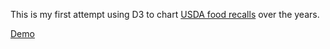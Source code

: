 This is my first attempt using D3 to chart [USDA food recalls](https://api.fda.gov/food/enforcement.json?&count=report_date) over the years.

[Demo](http://joe-chart-example.herokuapp.com/)